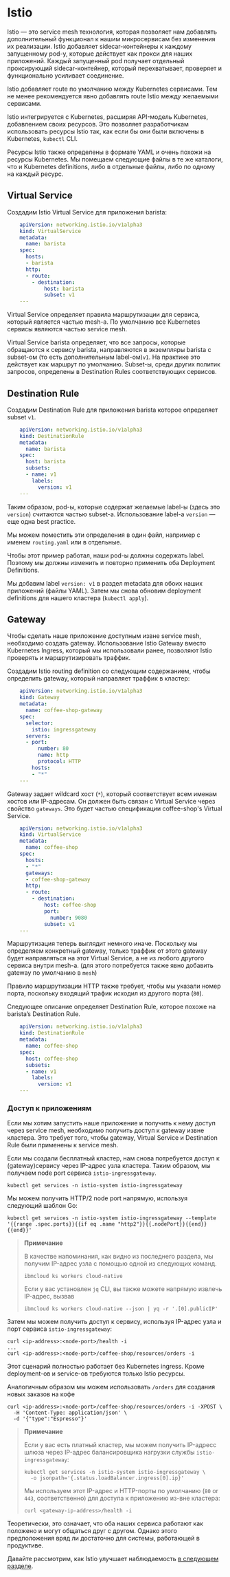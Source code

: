 Istio
=====

Istio — это service mesh технология, которая позволяет нам добавлять 
дополнительный функционал к нашим микросервисам без изменения их реализации.
Istio добавляет sidecar-контейнеры к каждому запущенному pod-у, которые действует
как прокси для наших приложений. Каждый запущенный pod получает отдельный проксирующий
sidecar-контейнер, который перехватывает, проверяет и функционально усиливает соединение.

Istio добавляет route по умолчанию между Kubernetes сервисами.
Тем не менее рекомендуется явно добавлять route Istio между желаемыми сервисами.

Istio интегрируется с Kubernetes, расширяя API-модель Kubernetes, добавлением 
своих ресурсов. Это позволяет разработчикам использовать ресурсы Istio так, как 
если бы они были включены в Kubernetes, `kubectl` CLI.

Ресурсы Istio также определены в формате YAML и очень похожи на ресурсы Kubernetes.
Мы помещаем следующие файлы в те же каталоги, что и Kubernetes definitions, 
либо в отдельные файлы, либо по одному на каждый ресурс.

Virtual Service
---------------

Создадим Istio Virtual Service для приложения barista:

```yaml
    apiVersion: networking.istio.io/v1alpha3
    kind: VirtualService
    metadata:
      name: barista
    spec:
      hosts:
      - barista
      http:
      - route:
        - destination:
            host: barista
            subset: v1
    ---
```

Virtual Service определяет правила маршрутизации для сервиса, который является частью
mesh-а. По умолчанию все Kubernetes сервисы являются частью service mesh.

Virtual Service barista определяет, что все запросы, которые обращаются к
сервису barista, направляются в экземпляры barista с subset-ом (то есть дополнительным 
label-ом)`v1`. На практике это действует как маршрут по умолчанию. Subset-ы, среди 
других политик запросов, определены в Destination Rules соответствующих сервисов.

Destination Rule
----------------

Создадим Destination Rule для приложения barista которое определяет subset `v1`.

```yaml
    apiVersion: networking.istio.io/v1alpha3
    kind: DestinationRule
    metadata:
      name: barista
    spec:
      host: barista
      subsets:
      - name: v1
        labels:
          version: v1
    ---
```

Таким образом, pod-ы, которые содержат желаемые label-ы (здесь это `version`)
cчитаются частью subset-а. Использование label-а `version` — еще одна best practice.

Мы можем поместить эти определения в один файл, например с именем 
`routing.yaml` или в отдельные.

Чтобы этот пример работал, наши pod-ы должны содержать label.
Поэтому мы должны изменить и повторно применить оба Deployment Definitions.

Мы добавим label `version: v1` в раздел metadata для обоих наших приложений
(файлы YAML). Затем мы снова обновим deployment definitions для нашего 
кластера (`kubectl apply`).

Gateway
-------

Чтобы сделать наше приложение доступным извне service mesh, необходимо создать gateway. Использование Istio Gateway вместо Kubernetes Ingress, который мы использовали ранее, позволяют Istio проверять и маршрутизировать траффик.

Создадим Istio routing definition со следующим содержанием, чтобы определить gateway,
который направляет траффик в кластер:

```yaml
    apiVersion: networking.istio.io/v1alpha3
    kind: Gateway
    metadata:
      name: coffee-shop-gateway
    spec:
      selector:
        istio: ingressgateway
      servers:
      - port:
          number: 80
          name: http
          protocol: HTTP
        hosts:
        - "*"
    ---
```

Gateway задает wildcard хост (`*`), который соответствует всем 
именам хостов или IP-адресам. Он должен быть связан с Virtual Service
через свойство `gateways`. Это будет частью спецификации coffee-shop's 
Virtual Service.

```yaml
    apiVersion: networking.istio.io/v1alpha3
    kind: VirtualService
    metadata:
      name: coffee-shop
    spec:
      hosts:
      - "*"
      gateways:
      - coffee-shop-gateway
      http:
      - route:
        - destination:
            host: coffee-shop
            port:
              number: 9080
            subset: v1
    ---
```

Маршрутизация теперь выглядит немного иначе. Поскольку мы определяем 
конкретный gateway, только траффик от этого gateway будет направляться
на этот Virtual Service, а не из любого другого сервиса внутри mesh-a.
(для этого потребуется также явно добавить gateway по умолчанию в `mesh`)

Правило маршрутизации HTTP также требует, чтобы мы указали номер порта,
поскольку входящий трафик исходил из другого порта (`80`).

Следующее описание определяет Destination Rule, которое похоже на barista’s 
Destination Rule.

```yaml
    apiVersion: networking.istio.io/v1alpha3
    kind: DestinationRule
    metadata:
      name: coffee-shop
    spec:
      host: coffee-shop
      subsets:
      - name: v1
        labels:
          version: v1
    ---
```

### Доступ к приложениям

Если мы хотим запустить наше приложение и получить к нему доступ через service 
mesh, необходимо получить доступ к gateway извне кластера. Это требует того, 
чтобы gateway, Virtual Service и Destination Rule были применены к service mesh.

Если мы создали бесплатный кластер, нам снова потребуется доступ к (gateway)сервису
через IP-адрес узла кластера. Таким образом, мы получаем node port сервиса
`istio-ingressgateway`.

    kubectl get services -n istio-system istio-ingressgateway

Мы можем получить HTTP/2 node port напрямую, используя следующий шаблон Go:

    kubectl get services -n istio-system istio-ingressgateway --template '{{range .spec.ports}}{{if eq .name "http2"}}{{.nodePort}}{{end}}{{end}}'

> **Примечание**
>
> В качестве напоминания, как видно из последнего раздела, мы получим 
> IP-адрес узла с помощью одной из следующих команд.
>
>     ibmcloud ks workers cloud-native
>
> Если у вас установлен `jq` CLI, вы также можете напрямую извлечь IP-адрес, вызвав
>
>     ibmcloud ks workers cloud-native --json | yq -r '.[0].publicIP'

Затем мы можем получить доступ к сервису, используя IP-адрес узла и
порт сервиса `istio-ingressgateway`:

    curl <ip-address>:<node-port>/health -i
    ...
    curl <ip-address>:<node-port>/coffee-shop/resources/orders -i

Этот сценарий полностью работает без Kubernetes ingress.
Кроме deployment-ов и service-ов требуются только Istio ресурсы.

Аналогичным образом мы можем использовать `/orders` для создания новых заказов на кофе

    curl <ip-address>:<node-port>/coffee-shop/resources/orders -i -XPOST \
      -H 'Content-Type: application/json' \
      -d '{"type":"Espresso"}'

> **Примечание**
>
> Если у вас есть платный кластер, мы можем получить IP-адресс шлюза
> через IP-адрес балансировщика нагрузки службы `istio-ingressgateway`:
> 
>     kubectl get services -n istio-system istio-ingressgateway \
>       -o jsonpath='{.status.loadBalancer.ingress[0].ip}'
>
> Мы используем этот IP-адрес и HTTP-порты по умолчанию (`80` or `443`,
> соответственно) для доступа к приложению из-вне кластера:
>
>     curl <gateway-ip-address>/health -i

Теоретически, это означает, что оба наших сервиса работают как положено
и могут общаться друг с другом. Однако этого предположения вряд ли достаточно
для системы, работающей в продуктиве.

Давайте рассмотрим, как Istio улучшает наблюдаемость [в следующем разделе](05-istio-observability.md).

